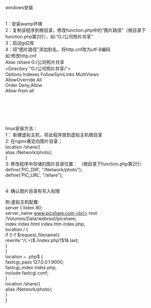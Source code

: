 windows安装 <br/><br/>

1：安装wamp环境<br/>
2：复制该程序到根目录，修改function.php中的“图片路径”（根目录下function.php第2行），如:“G:/公司照片共享”<br/>
3：启动gd2库<br/>
4：将“图片路径”添加别名，将http.cnf改为utf-8编码<br/>
如:修改http.cnf<br/>
Alias /share G:/公司照片共享<br/>
<Directory "G:/公司照片共享/"><br/>
    Options Indexes FollowSymLinks MultiViews<br/>
    AllowOverride All<br/>
    Order Deny,Allow<br/>
    Allow from all<br/>
</Directory><br/><br/><br/><br/><br/>




linux安装方法：<br/>
1：  新建虚拟主机，将此程序放到虚拟主机根目录 <br/>
2:   在nginx重定向图片目录；<br/>
	location /share/{<br/>
            alias /Network/photo/;<br/>
        }<br/>
3: 修改程序中存储的图片目录位置： （根目录下function.php第2行）<br/>
   define('PIC_DIR',  "/Network/photo");  <br/>
   define('PIC_URL',  "/share");<br/><br/>

4: 确认图片目录有写入权限<br/>


附:虚拟主机配置:<br/>
    server {
        listen       80;<br/>
        server_name  www.picshare.com;<br/>
        root   /Volumes/Data/webroot/picshare;<br/>
        index  index.html index.htm index.php;<br/>
        location / {   <br/>
            if (!-f $request_filename){<br/>
               rewrite ^/(.+)$ /index.php?$1& last;<br/>
            }<br/>
        }<br/>
        location ~ \.php$ {<br/>
            fastcgi_pass   127.0.0.1:9000;<br/>
            fastcgi_index  index.php;<br/>
            include        fastcgi.conf;<br/>
        }<br/>
        location /share/{<br/>
            alias /Network/photo/;<br/>
        }<br/>
    }<br/>


